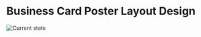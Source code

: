 # Business Card Poster Layout Design

![Current state](https://rawgit.com/sordina/businesscardposter/master/doc/poster.svg)

